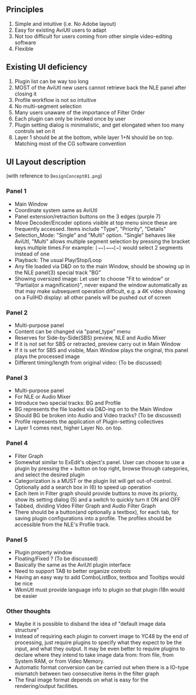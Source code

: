 ## Principles
1. Simple and intuitive (i.e. No Adobe layout)
2. Easy for existing AviUtl users to adapt
3. Not too difficult for users coming from other simple video-editing software
4. Flexible

## Existing UI deficiency
1. Plugin list can be way too long
2. MOST of the AviUtl new users cannot retrieve back the NLE panel after closing it
3. Profile workflow is not so intuitive
4. No multi-segment selection
5. Many users unaware of the importance of Filter Order
6. Each plugin can only be invoked once by user
7. Plugin setting dialog is minimalistic, and get elongated when too many controls set on it
8. Layer 1 should be at the bottom, while layer 1+N should be on top. Matching most of the CG software convention

## UI Layout description
(with reference to ``DesignConcept01.png``)

### Panel 1
* Main Window
* Coordinate system same as AviUtl
* Panel extension/retraction buttons on the 3 edges (purple 7)
* Move Decoder/Encoder options visible at top menu since these are frequently accessed. Items include "Type", "Priority", "Details"
* Selection_Mode: "Single" and "Multi" option. "Single" behaves like AviUtl, "Multi" allows multiple segment selection by pressing the bracket keys multiple times.For example: ``[→→]→→→[→]`` would select 2 segments instead of one
* Playback: The usual Play/Stop/Loop
* Any file loaded via D&D on to the main Window, should be showing up in the NLE panel(3) special track "BG"
* Showing oversized image: Let user to choose "Fit to window" or "Partial(or a magnification)", never expand the window automatically as that may make subsequent operation difficult, e.g. a 4K video showing on a FullHD display: all other panels will be pushed out of screen

### Panel 2
* Multi-purpose panel
* Content can be changed via "panel_type" menu
* Reserves for Side-by-Side(SBS) preview, NLE and Audio Mixer
* If it is not set for SBS or retracted, preview carry out in Main Window
* If it is set for SBS and visible, Main Window plays the original, this panel plays the processed image
* Different timing/length from original video: (To be discussed)

### Panel 3
* Multi-purpose panel
* For NLE or Audio Mixer
* Introduce two special tracks: BG and Profile
* BG represents the file loaded via D&D-ing on to the Main Window
* Should BG be broken into Audio and Video tracks? (To be discussed)
* Profile represents the application of Plugin-setting collectives
* Layer 1 comes next, higher Layer No. on top.

### Panel 4
* Filter Graph
* Somewhat similar to ExEdit's object's panel. User can choose to use a plugin by pressing the + button on top right, browse through categories, and select the desired plugin
* Categorization is a MUST or the plugin list will get out-of-control. Optionally add a search box in (6) to speed up operation
* Each item in Filter graph should provide buttons to move its priority, show its setting dialog (5) and a switch to quickly turn it ON and OFF
* Tabbed, dividing Video Filter Graph and Audio Filter Graph
* There should be a button(and optionally a textbox), for each tab, for saving plugin configurations into a profile. The profiles should be accessible from the NLE's Profile track.

### Panel 5
* Plugin property window
* Floating/Fixed ? (To be discussed)
* Basically the same as the AviUtl plugin interface
* Need to support TAB to better organize controls
* Having an easy way to add ComboListBox, textbox and Tooltips would be nice
* WkmUtl must provide language info to plugin so that plugin i18n would be easier

### Other thoughts
* Maybe it is possible to disband the idea of "default image data structure"
* Instead of requiring each plugin to convert image to YC48 by the end of processing, just require plugins to specify what they expect to be the input, and what they output. It may be even better to require plugins to declare where they intend to take image data from: from file, from System RAM, or from Video Memory.
* Automatic format conversion can be carried out when there is a IO-type mismatch between two consecutive items in the filter graph
* The final image format depends on what is easy for the rendering/output facilities.

